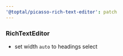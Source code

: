 ```yaml
---
'@toptal/picasso-rich-text-editor': patch
---
```


### RichTextEditor

- set width `auto` to headings select
